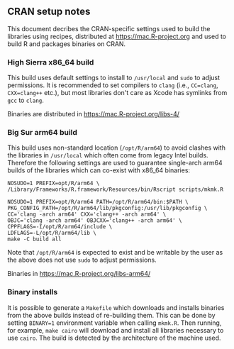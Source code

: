 ## CRAN setup notes

This document decribes the CRAN-specific settings used to build the libraries using recipes, distributed at https://mac.R-project.org and used to build R and packages binaries on CRAN.

### High Sierra x86_64 build

This build uses default settings to install to `/usr/local` and `sudo` to adjust permissions. It is recommended to set compilers to `clang` (i.e., `CC=clang`, `CXX=clang++` etc.), but most libraries don't care as Xcode has symlinks from `gcc` to `clang`.

Binaries are distributed in https://mac.R-project.org/libs-4/

### Big Sur arm64 build

This build uses non-standard location (`/opt/R/arm64`) to avoid clashes with the libraries in `/usr/local` which often come from legacy Intel builds. Therefore the following settings are used to guarantee single-arch arm64 builds of the libraries which can co-exist with x86_64 binaries:

```
NOSUDO=1 PREFIX=opt/R/arm64 \
/Library/Frameworks/R.framework/Resources/bin/Rscript scripts/mkmk.R 

NOSUDO=1 PREFIX=opt/R/arm64 PATH=/opt/R/arm64/bin:$PATH \
PKG_CONFIG_PATH=/opt/R/arm64/lib/pkgconfig:/usr/lib/pkgconfig \
CC='clang -arch arm64' CXX='clang++ -arch arm64' \
OBJC='clang -arch arm64' OBJCXX='clang++ -arch arm64' \
CPPFLAGS=-I/opt/R/arm64/include \
LDFLAGS=-L/opt/R/arm64/lib \
make -C build all
```

Note that `/opt/R/arm64` is expected to exist and be writable by the user as the above does not use `sudo` to adjust permissions.

Binaries in https://mac.R-project.org/libs-arm64/

### Binary installs

It is possible to generate a `Makefile` which downloads and installs binaries from the above builds instead of re-building them. This can be done by setting `BINARY=1` environment variable when calling `mkmk.R`. Then running, for example, `make cairo` will download and install all libraries necessary to use `cairo`. The build is detected by the architecture of the machine used.
